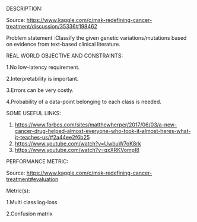 DESCRIPTION:

Source: https://www.kaggle.com/c/msk-redefining-cancer-treatment/discussion/35336#198462

Problem statement :Classify the given genetic variations/mutations based on evidence from text-based clinical literature.

REAL WORLD OBJECTIVE AND CONSTRAINTS:

1.No low-latency requirement.

2.Interpretability is important.

3.Errors can be very costly.

4.Probability of a data-point belonging to each class is needed.


SOME USEFUL LINKS:

1. https://www.forbes.com/sites/matthewherper/2017/06/03/a-new-cancer-drug-helped-almost-everyone-who-took-it-almost-heres-what-it-teaches-us/#2a44ee2f6b25
2. https://www.youtube.com/watch?v=UwbuW7oK8rk 
3. https://www.youtube.com/watch?v=qxXRKVompI8

PERFORMANCE METRIC:

Source: https://www.kaggle.com/c/msk-redefining-cancer-treatment#evaluation

Metric(s):

1.Multi class log-loss

2.Confusion matrix
